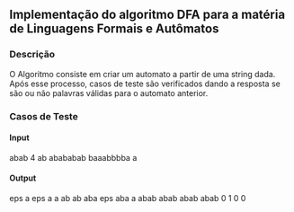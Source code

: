 ## Implementação do algoritmo DFA para a matéria de Linguagens Formais e Autômatos

### Descrição

O Algoritmo consiste em criar um automato a partir de uma string dada. Após esse processo, casos de teste são verificados dando a resposta se são ou não palavras válidas para o automato anterior.

### Casos de Teste

#### Input

abab
4
ab
abababab
baaabbbba
a

#### Output

eps a eps
a a ab
ab aba eps
aba a abab
abab abab abab
0
1
0
0
